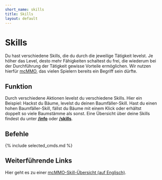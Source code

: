 ```yaml
---
short_name: skills
title: Skills
layout: default
---
```

# Skills

Du hast verschiedene Skills, die du durch die jeweilige Tätigkeit levelst. Je
höher das Level, desto mehr Fähigkeiten schaltest du frei, die wiederum bei der
Durchführung der Tätigkeit gewisse Vorteile ermöglichen. Wir nutzen hierfür
[mcMMO](https://mcmmo.org/), das vielen Spielern bereits ein Begriff sein
dürfte.

## Funktion

Durch verschiedene Aktionen levelst du verschiedene Skills. Hier ein Beispiel:
Hackst du Bäume, levelst du deinen Baumfäller-Skill. Hast du einen hohen
Baumfäller-Skill, fällst du Bäume mit einem Klick oder erhältst doppelt so viele
Baumstämme als sonst. Eine Übersicht über deine Skills findest du unter
**[/info](/commands/info)** oder **[/skills](/commands/skills)**.

## Befehle
{% include selected_cmds.md %}

## Weiterführende Links

Hier geht es zu einer [mcMMO-Skill-Übersicht (auf
Englisch)](https://wiki.mcmmo.org/skills).
